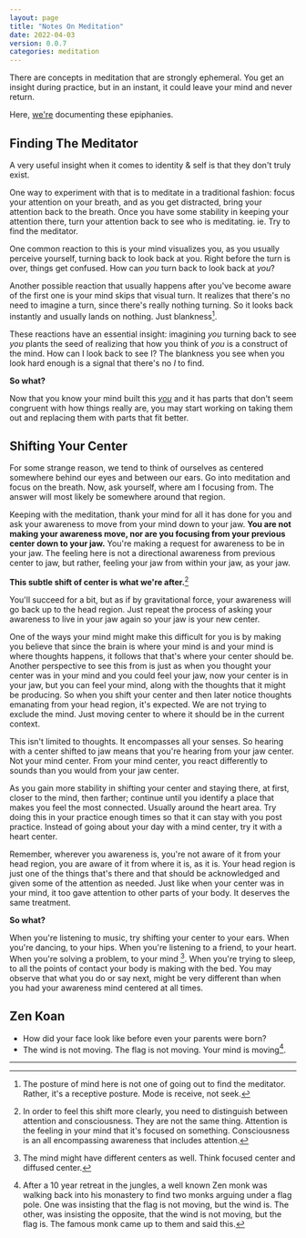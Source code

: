 ```yaml
---
layout: page
title: "Notes On Meditation"
date: 2022-04-03
version: 0.0.7
categories: meditation
---
```


There are concepts in meditation that are strongly ephemeral. You get an insight during practice,
but in an instant, it could leave your mind and never return.

Here, [we're](/how-are-you.html) documenting these epiphanies.

## Finding The Meditator

A very useful insight when it comes to identity & self is that they don't truly exist.

One way to experiment with that is to meditate in a traditional fashion: focus your attention on your breath,
and as you get distracted, bring your attention back to the breath. Once you have some
stability in keeping your attention there, turn your attention back to see who is meditating. ie. Try
to find the meditator.

One common reaction to this is your mind visualizes you, as you usually perceive yourself,
turning back to look back at you. Right before the turn is over, things get confused. How can _you_ turn
back to look back at _you_?

Another possible reaction that usually happens after you've become aware of the first one is your mind
skips that visual turn. It realizes that there's no need to imagine a turn, since there's really nothing turning.
So it looks back instantly and usually lands on nothing. Just blankness[^1].

These reactions have an essential insight: imagining _you_ turning back to see _you_ plants the seed of realizing
that how you think of _you_ is a construct of the mind. How can I look back to see I? The blankness you see
when you look hard enough is a signal that there's no _I_ to find.

**So what?**

Now that you know your mind built this [_you_](/how-are-you) and it has parts that don't seem congruent with how things really are,
you may start working on taking them out and replacing them with parts that fit better.

## Shifting Your Center

For some strange reason, we tend to think of ourselves as centered somewhere behind our eyes and between
our ears. Go into meditation and focus on the breath. Now, ask yourself, where am I focusing from. The answer will
most likely be somewhere around that region.

Keeping with the meditation, thank your mind for all it has done for you and ask your awareness
to move from your mind down to your jaw. **You are
not making your awareness move, nor are you focusing from your previous center down to your jaw.** You're making a
request for awareness to be in your jaw. The feeling here is not a directional awareness from previous center to jaw,
but rather, feeling your jaw from within your jaw, as your jaw.

**This subtle shift of center is what we're after.**[^3]

You'll succeed for a bit, but as if by gravitational force, your awareness will go back up to the head region. Just repeat
the process of asking your awareness to live in your jaw again so your jaw is your new center.

One of the ways your mind might make this difficult for you is by making you believe that since the brain is where
your mind is and your mind is where thoughts happens, it follows that that's where your center should be.
Another perspective to see this from
is just as when you thought your center was in your mind and you could feel your jaw, now your center is in your
jaw, but you can feel your mind, along with the thoughts that it might be producing. So when you shift your
center and then later notice thoughts emanating from your head region, it's expected. We are not trying to exclude the mind. Just moving
center to where it should be in the current context.

This isn't limited to thoughts. It encompasses all your senses. So hearing with a center shifted to jaw means that
you're hearing from your jaw center. Not your mind center. From your mind center, you react differently to sounds
than you would from your jaw center.

As you gain more stability in shifting your center and staying there, at first, closer to the mind, then farther;
continue until you identify a place that makes you feel the most connected. Usually around the heart area. Try doing this
in your practice enough times so that it can stay with you post practice. Instead of going about your day with a mind
center, try it with a heart center.

Remember, wherever you awareness is, you're not aware of it from your head region, you are aware of it from where it is,
as it is. Your head region is just one of the things that's there and that should be acknowledged and given some of
the attention as needed. Just like when your center was in your mind, it too gave attention to other parts of your body.
It deserves the same treatment.

**So what?**

When you're listening to music, try shifting your center to your ears. When you're dancing, to your hips. When you're listening
to a friend, to your heart. When you're solving a problem, to your mind [^2]. When you're trying to sleep, to all the points of contact
your body is making with the bed. You may observe that what you do or say next, might be very different than when you had your
awareness mind centered at all times.

## Zen Koan

- How did your face look like before even your parents were born?
- The wind is not moving. The flag is not moving. Your mind is moving[^4].

---

[^1]: The posture of mind here is not one of going out to find the meditator. Rather, it's a receptive posture. Mode is receive, not seek.
[^2]: The mind might have different centers as well. Think focused center and diffused center.
[^3]: In order to feel this shift more clearly, you need to distinguish between attention and consciousness. They are not the same thing. Attention is the feeling in your mind that it's focused on something. Consciousness is an all encompassing awareness that includes attention.
[^4]: After a 10 year retreat in the jungles, a well known Zen monk was walking back into his monastery to find two monks arguing under a flag pole. One was insisting that the flag is not moving, but the wind is. The other, was insisting the opposite, that the wind is not moving, but the flag is. The famous monk came up to them and said this.
